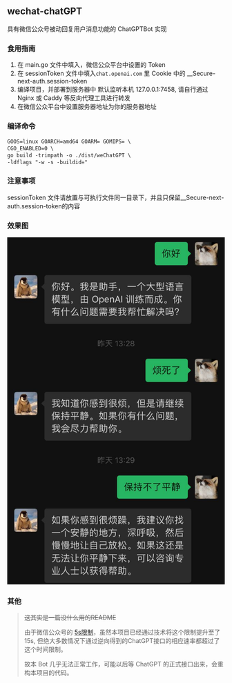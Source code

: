 ## wechat-chatGPT

具有微信公众号被动回复用户消息功能的 ChatGPTBot 实现

### 食用指南
1. 在 main.go 文件中填入，微信公众平台中设置的 Token
2. 在 sessionToken 文件中填入`chat.openai.com` 里 Cookie 中的 __Secure-next-auth.session-token
3. 编译项目，并部署到服务器中 默认监听本机 127.0.0.1:7458, 请自行通过 Nginx 或 Caddy 等反向代理工具进行转发
4. 在微信公众平台中设置服务器地址为你的服务器地址

### 编译命令
```shell
GOOS=linux GOARCH=amd64 GOARM= GOMIPS= \
CGO_ENABLED=0 \                                                   
go build -trimpath -o ./dist/weChatGPT \                          
-ldflags "-w -s -buildid="
```
### 注意事项
sessionToken 文件请放置与可执行文件同一目录下，并且只保留__Secure-next-auth.session-token的内容
### 效果图
![效果图](\img\photo.jpg)

### 其他
> ~~这其实是一篇没什么用的README~~  
> 
> 由于微信公众号的 [5s限制](https://developers.weixin.qq.com/doc/offiaccount/Message_Management/Passive_user_reply_message.html)，虽然本项目已经通过技术将这个限制提升至了 15s,
> 但绝大多数情况下通过逆向得到的ChatGPT接口的相应速率都超过了这个时间限制。  
> 
> 故本 Bot 几乎无法正常工作，可能以后等 ChatGPT 的正式接口出来，会重构本项目的代码。